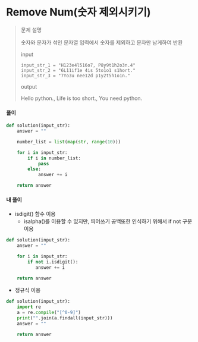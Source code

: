 # Remove Num(숫자 제외시키기)

> 문제 설명
>
> 숫자와 문자가 섞인 문자열 입력에서 숫자를 제외하고 문자만 남게하여 반환
>
> input
>
> ```
> input_str_1 = "H123e4l516o7, P8y9t1h2o3n.4"
> input_str_2 = "6L11if1e 4is 5to1o1 s1hort."
> input_str_3 = "7Yo3u nee12d p1y2t5h1o1n."
> ```
>
> output
>
> Hello python., Life is too short., You need python.

#### 풀이

```python
def solution(input_str):
    answer = ""

    number_list = list(map(str, range(10)))

    for i in input_str:
        if i in number_list:
            pass
        else:
            answer += i

    return answer
```

#### 내 풀이

- isdigit() 함수 이용
  - isalpha()를 이용할 수 있지만, 띄어쓰기 공백또한 인식하기 위해서 if not 구문 이용

```python
def solution(input_str):
    answer = ""

    for i in input_str:
        if not i.isdigit():
           answer += i

    return answer
```

- 정규식 이용

```python
def solution(input_str):
    import re
    a = re.compile("[^0-9]")
    print("".join(a.findall(input_str)))
    answer = ""

    return answer
```

